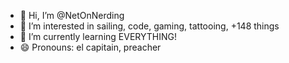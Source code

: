 - 👋 Hi, I’m @NetOnNerding
- 👀 I’m interested in sailing, code, gaming, tattooing, +148 things
- 🌱 I’m currently learning EVERYTHING!
- 😄 Pronouns: el capitain, preacher

<!---
NetOnNerding/NetOnNerding is a ✨ special ✨ repository because its `README.md` (this file) appears on your GitHub profile.
You can click the Preview link to take a look at your changes.
--->
